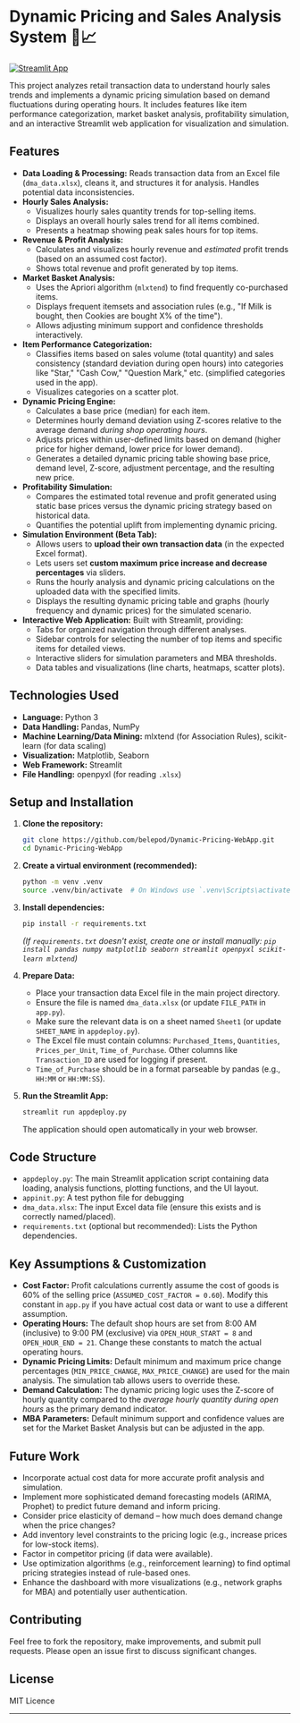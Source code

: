 # Dynamic Pricing and Sales Analysis System 🛒📈

[![Streamlit App](https://static.streamlit.io/badges/streamlit_badge_black_white.svg)](https://dynamic-pricing-x2.streamlit.app/) <!-- Replace with your deployed Streamlit app URL -->

This project analyzes retail transaction data to understand hourly sales trends and implements a dynamic pricing simulation based on demand fluctuations during operating hours. It includes features like item performance categorization, market basket analysis, profitability simulation, and an interactive Streamlit web application for visualization and simulation.

## Features

*   **Data Loading & Processing:** Reads transaction data from an Excel file (`dma_data.xlsx`), cleans it, and structures it for analysis. Handles potential data inconsistencies.
*   **Hourly Sales Analysis:**
    *   Visualizes hourly sales quantity trends for top-selling items.
    *   Displays an overall hourly sales trend for all items combined.
    *   Presents a heatmap showing peak sales hours for top items.
*   **Revenue & Profit Analysis:**
    *   Calculates and visualizes hourly revenue and *estimated* profit trends (based on an assumed cost factor).
    *   Shows total revenue and profit generated by top items.
*   **Market Basket Analysis:**
    *   Uses the Apriori algorithm (`mlxtend`) to find frequently co-purchased items.
    *   Displays frequent itemsets and association rules (e.g., "If Milk is bought, then Cookies are bought X% of the time").
    *   Allows adjusting minimum support and confidence thresholds interactively.
*   **Item Performance Categorization:**
    *   Classifies items based on sales volume (total quantity) and sales consistency (standard deviation during open hours) into categories like "Star," "Cash Cow," "Question Mark," etc. (simplified categories used in the app).
    *   Visualizes categories on a scatter plot.
*   **Dynamic Pricing Engine:**
    *   Calculates a base price (median) for each item.
    *   Determines hourly demand deviation using Z-scores relative to the average demand *during shop operating hours*.
    *   Adjusts prices within user-defined limits based on demand (higher price for higher demand, lower price for lower demand).
    *   Generates a detailed dynamic pricing table showing base price, demand level, Z-score, adjustment percentage, and the resulting new price.
*   **Profitability Simulation:**
    *   Compares the estimated total revenue and profit generated using static base prices versus the dynamic pricing strategy based on historical data.
    *   Quantifies the potential uplift from implementing dynamic pricing.
*   **Simulation Environment (Beta Tab):**
    *   Allows users to **upload their own transaction data** (in the expected Excel format).
    *   Lets users set **custom maximum price increase and decrease percentages** via sliders.
    *   Runs the hourly analysis and dynamic pricing calculations on the uploaded data with the specified limits.
    *   Displays the resulting dynamic pricing table and graphs (hourly frequency and dynamic prices) for the simulated scenario.
*   **Interactive Web Application:** Built with Streamlit, providing:
    *   Tabs for organized navigation through different analyses.
    *   Sidebar controls for selecting the number of top items and specific items for detailed views.
    *   Interactive sliders for simulation parameters and MBA thresholds.
    *   Data tables and visualizations (line charts, heatmaps, scatter plots).

## Technologies Used

*   **Language:** Python 3
*   **Data Handling:** Pandas, NumPy
*   **Machine Learning/Data Mining:** mlxtend (for Association Rules), scikit-learn (for data scaling)
*   **Visualization:** Matplotlib, Seaborn
*   **Web Framework:** Streamlit
*   **File Handling:** openpyxl (for reading `.xlsx`)

## Setup and Installation

1.  **Clone the repository:**
    ```bash
    git clone https://github.com/belepod/Dynamic-Pricing-WebApp.git
    cd Dynamic-Pricing-WebApp
    ```
2.  **Create a virtual environment (recommended):**
    ```bash
    python -m venv .venv
    source .venv/bin/activate  # On Windows use `.venv\Scripts\activate`
    ```
3.  **Install dependencies:**
    ```bash
    pip install -r requirements.txt
    ```
    *(If `requirements.txt` doesn't exist, create one or install manually: `pip install pandas numpy matplotlib seaborn streamlit openpyxl scikit-learn mlxtend`)*

4.  **Prepare Data:**
    *   Place your transaction data Excel file in the main project directory.
    *   Ensure the file is named `dma_data.xlsx` (or update `FILE_PATH` in `app.py`).
    *   Make sure the relevant data is on a sheet named `Sheet1` (or update `SHEET_NAME` in `appdeploy.py`).
    *   The Excel file must contain columns: `Purchased_Items`, `Quantities`, `Prices_per_Unit`, `Time_of_Purchase`. Other columns like `Transaction_ID` are used for logging if present.
    *   `Time_of_Purchase` should be in a format parseable by pandas (e.g., `HH:MM` or `HH:MM:SS`).

5.  **Run the Streamlit App:**
    ```bash
    streamlit run appdeploy.py
    ```
    The application should open automatically in your web browser.

## Code Structure

*   `appdeploy.py`: The main Streamlit application script containing data loading, analysis functions, plotting functions, and the UI layout.
*   `appinit.py`: A test python file for debugging
*   `dma_data.xlsx`: The input Excel data file (ensure this exists and is correctly named/placed).
*   `requirements.txt` (optional but recommended): Lists the Python dependencies.

## Key Assumptions & Customization

*   **Cost Factor:** Profit calculations currently assume the cost of goods is 60% of the selling price (`ASSUMED_COST_FACTOR = 0.60`). Modify this constant in `app.py` if you have actual cost data or want to use a different assumption.
*   **Operating Hours:** The default shop hours are set from 8:00 AM (inclusive) to 9:00 PM (exclusive) via `OPEN_HOUR_START = 8` and `OPEN_HOUR_END = 21`. Change these constants to match the actual operating hours.
*   **Dynamic Pricing Limits:** Default minimum and maximum price change percentages (`MIN_PRICE_CHANGE`, `MAX_PRICE_CHANGE`) are used for the main analysis. The simulation tab allows users to override these.
*   **Demand Calculation:** The dynamic pricing logic uses the Z-score of hourly quantity compared to the *average hourly quantity during open hours* as the primary demand indicator.
*   **MBA Parameters:** Default minimum support and confidence values are set for the Market Basket Analysis but can be adjusted in the app.

## Future Work

*   Incorporate actual cost data for more accurate profit analysis and simulation.
*   Implement more sophisticated demand forecasting models (ARIMA, Prophet) to predict future demand and inform pricing.
*   Consider price elasticity of demand – how much does demand change when the price changes?
*   Add inventory level constraints to the pricing logic (e.g., increase prices for low-stock items).
*   Factor in competitor pricing (if data were available).
*   Use optimization algorithms (e.g., reinforcement learning) to find optimal pricing strategies instead of rule-based ones.
*   Enhance the dashboard with more visualizations (e.g., network graphs for MBA) and potentially user authentication.

## Contributing

Feel free to fork the repository, make improvements, and submit pull requests. Please open an issue first to discuss significant changes.

## License

MIT Licence

---
